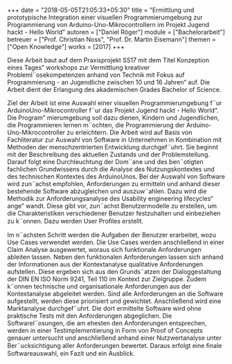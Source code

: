 +++
date = "2018-05-05T21:05:33+05:30"
title = "Ermittlung und prototypische Integration einer visuellen Programmierumgebung zur Programmierung von Arduino-Uno-Mikrocontrollern im Projekt Jugend hackt - Hello World"
autoren = ["Daniel Röger"]
module = ["Bachelorarbeit"]
betreuer = ["Prof. Christian Noss", "Prof. Dr. Martin Eisemann"]
themen = ["Open Knowledge"]
works = [2017]
+++

Diese Arbeit baut auf dem Praxisprojekt SS17 mit dem Titel Konzeption eines Tages” workshops zur Vermittlung kreativer Probleml¨osekompetenzen anhand von Technik mit Fokus auf Programmierung - an Jugendliche zwischen 10 und 16 Jahren“ auf. Die Arbeit dient der Erlangung des akademischen Grades Bachelor of Science.

Ziel der Arbeit ist eine Auswahl einer visuellen Programmierumgebung f¨ur ArduinoUno-Mikrocontroller f¨ur das Projekt Jugend hackt - Hello World“. Die Program” mierumgebung soll dazu dienen, Kindern und Jugendlichen, die Programmieren lernen m¨ochten, die Programmierung der Arduino-Uno-Mikrocontroller zu erleichtern. Die Arbeit wird auf Basis von Fachliteratur zur Auswahl von Software in Unternehmen in Kombination mit Methoden der menschzentrierten Entwicklung durchgef¨uhrt. Sie beginnt mit der Beschreibung des aktuellen Zustands und der Problemstellung. Darauf folgt eine Durchleuchtung der Dom¨ane und des ben¨otigten fachlichen Grundwissens durch die Analyse des Nutzungskontextes und des technischen Kontextes des ArduinoUnos. Bei der Auswahl von Software wird zun¨achst empfohlen, Anforderungen zu ermitteln und anhand dieser bestehende Software abzugleichen und auszuw¨ahlen. Dazu wird die Methodik zur Anforderungsanalyse des Usability engineering lifecycles“ ange” wandt. Diese gibt vor, zun¨achst Benutzermodelle zu erstellen, um die Charakteristiken verschiedener Benutzer festzuhalten und einbeziehen zu k¨onnen. Dazu werden User Proﬁles erstellt.

Im n¨achsten Schritt werden die Aufgaben der Benutzer erarbeitet, wozu Use Cases verwendet werden. Die Use Cases werden anschließend in einer Claim Analyse ausgewertet, woraus sich funktionale Anforderungen ableiten lassen. Neben den funktionalen Anforderungen lassen sich anhand der Informationen aus der Kontextanalyse qualitative Anforderungen aufstellen. Diese ergeben sich aus den Grunds¨atzen der Dialoggestaltung der DIN EN ISO Norm 9241, Teil 110 im Kontext zur Zielgruppe. Zudem k¨onnen technische und organisationale Anforderungen aus der Kontextanalyse abgeleitet werden. Sind alle Anforderungen an die Software aufgestellt, werden diese priorisiert und gewichtet. Anschließend wird eine Marktanalyse durchgef¨uhrt. Die dort ermittelte Software wird ohne praktische Tests mit den Anforderungen abgeglichen. Die Softwarel¨osungen, die am ehesten den Anforderungen entsprechen, werden in einer Testimplementierung in Form von Proof of Concepts genauer untersucht und anschließend anhand einer Nutzwertanalyse unter Ber¨ucksichtigung aller Anforderungen bewertet. Daraus erfolgt eine ﬁnale Softwareauswahl, ein Fazit und ein Ausblick.
